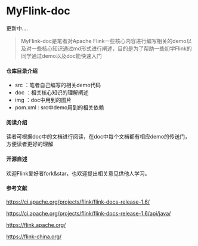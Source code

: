 # MyFlink-doc
更新中....

>MyFlink-doc是笔者对Apache Flink一些核心内容进行编写相关的demo以及对一些核心知识通过md形式进行阐述，目的是为了帮助一些初学Flink的同学通过demo以及doc能快速入门

#### 仓库目录介绍
- src ：笔者自己编写的相关demo代码
- doc ：相关核心知识的理解阐述
- img ：doc中用到的图片
- pom.xml : src中demo用到的相关依赖

#### 阅读介绍
读者可根据doc中的文档进行阅读，在doc中每个文档都有相应demo的传送门，方便读者更好的理解


#### 开源自述
欢迎Flink爱好者fork&star，也欢迎提出相关意见供他人学习。

#### 参考文献
https://ci.apache.org/projects/flink/flink-docs-release-1.6/

https://ci.apache.org/projects/flink/flink-docs-release-1.6/api/java/

https://flink.apache.org/

https://flink-china.org/